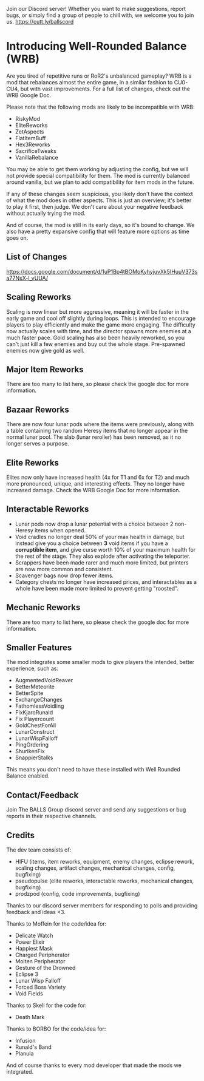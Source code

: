 Join our Discord server! Whether you want to make suggestions, report bugs, or simply find a group of people to chill with, we welcome you to join us.
https://cutt.ly/ballscord

# Introducing Well-Rounded Balance (WRB)
Are you tired of repetitive runs or RoR2's unbalanced gameplay? WRB is a mod that rebalances almost the entire game, in a similar fashion to CU0-CU4, but with vast improvements. For a full list of changes, check out the WRB Google Doc.

Please note that the following mods are likely to be incompatible with WRB:
- RiskyMod
- EliteReworks
- ZetAspects
- FlatItemBuff
- Hex3Reworks
- SacrificeTweaks
- VanillaRebalance

You may be able to get them working by adjusting the config, but we will not provide special compatibility for them. The mod is currently balanced around vanilla, but we plan to add compatibility for item mods in the future.

If any of these changes seem suspicious, you likely don't have the context of what the mod does in other aspects. This is just an overview; it's better to play it first, then judge. We don't care about your negative feedback without actually trying the mod.

And of course, the mod is still in its early days, so it's bound to change. We also have a pretty expansive config that will feature more options as time goes on.

## List of Changes
https://docs.google.com/document/d/1uP1Bp4tBOMoKyhyjuvXk5IHuuV373sa77NsX-l_vUUA/

## Scaling Reworks
Scaling is now linear but more aggressive, meaning it will be faster in the early game and cool off slightly during loops. This is intended to encourage players to play efficiently and make the game more engaging. The difficulty now actually scales with time, and the director spawns more enemies at a much faster pace. Gold scaling has also been heavily reworked, so you can't just kill a few enemies and buy out the whole stage. Pre-spawned enemies now give gold as well.

## Major Item Reworks
There are too many to list here, so please check the google doc for more information.

## Bazaar Reworks
There are now four lunar pods where the items were previously, along with a table containing two random Heresy items that no longer appear in the normal lunar pool. The slab (lunar reroller) has been removed, as it no longer serves a purpose.

## Elite Reworks
Elites now only have increased health (4x for T1 and 6x for T2) and much more pronounced, unique, and interesting effects. They no longer have increased damage. Check the WRB Google Doc for more information.

## Interactable Reworks
- Lunar pods now drop a lunar potential with a choice between 2 non-Heresy items when opened.
- Void cradles no longer deal 50% of your max health in damage, but instead give you a choice between **3** void items if you have a **corruptible item**, and give curse worth 10% of your maximum health for the rest of the stage. They also explode after activating the teleporter.
- Scrappers have been made rarer and much more limited, but printers are now more common and consistent.
- Scavenger bags now drop fewer items.
- Category chests no longer have increased prices, and interactables as a whole have been made more limited to prevent getting "roosted".

## Mechanic Reworks
There are too many to list here, so please check the google doc for more information.

## Smaller Features
The mod integrates some smaller mods to give players the intended, better experience, such as:
- AugmentedVoidReaver
- BetterMeteorite
- BetterSpite
- ExchangeChanges
- FathomlessVoidling
- FixKjaroRunald
- Fix Playercount
- GoldChestForAll
- LunarConstruct
- LunarWispFalloff
- PingOrdering
- ShurikenFix
- SnappierStalks

This means you don't need to have these installed with Well Rounded Balance enabled.

## Contact/Feedback
Join The BALLS Group discord server and send any suggestions or bug reports in their respective channels.

## Credits
The dev team consists of:
- HIFU (items, item reworks, equipment, enemy changes, eclipse rework, scaling changes, artifact changes, mechanical changes, config, bugfixing)
- pseudopulse (elite reworks, interactable reworks, mechanical changes, bugfixing)
- prodzpod (config, code improvements, bugfixing)

Thanks to our discord server members for responding to polls and providing feedback and ideas <3.

Thanks to Moffein for the code/idea for:
- Delicate Watch
- Power Elixir
- Happiest Mask
- Charged Peripherator
- Molten Peripherator
- Gesture of the Drowned
- Eclipse 3
- Lunar Wisp Falloff
- Forced Boss Variety
- Void Fields

Thanks to Skell for the code for:
- Death Mark

Thanks to BORBO for the code/idea for:
- Infusion
- Runald's Band
- Planula

And of course thanks to every mod developer that made the mods we integrated.